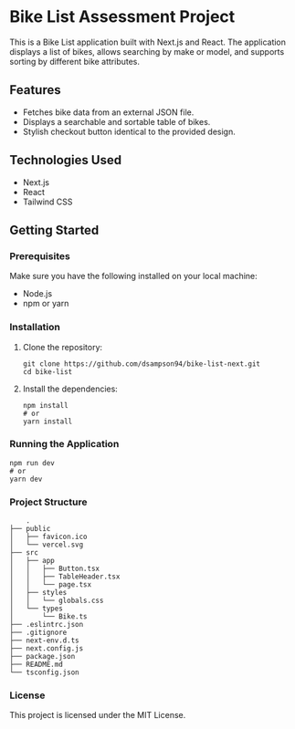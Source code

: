 # Bike List Assessment Project

This is a Bike List application built with Next.js and React. The application displays a list of bikes, allows searching by make or model, and supports sorting by different bike attributes.

## Features

- Fetches bike data from an external JSON file.
- Displays a searchable and sortable table of bikes.
- Stylish checkout button identical to the provided design.

## Technologies Used

- Next.js
- React
- Tailwind CSS

## Getting Started

### Prerequisites

Make sure you have the following installed on your local machine:

- Node.js
- npm or yarn

### Installation

1. Clone the repository:

       git clone https://github.com/dsampson94/bike-list-next.git
       cd bike-list

2. Install the dependencies:

       npm install
       # or
       yarn install

### Running the Application

    npm run dev
    # or
    yarn dev

### Project Structure
        .
    ├── public
    │   ├── favicon.ico
    │   └── vercel.svg
    ├── src
    │   ├── app
    │   │   ├── Button.tsx
    │   │   ├── TableHeader.tsx
    │   │   └── page.tsx
    │   ├── styles
    │   │   └── globals.css
    │   └── types
    │       └── Bike.ts
    ├── .eslintrc.json
    ├── .gitignore
    ├── next-env.d.ts
    ├── next.config.js
    ├── package.json
    ├── README.md
    └── tsconfig.json

### License

This project is licensed under the MIT License.